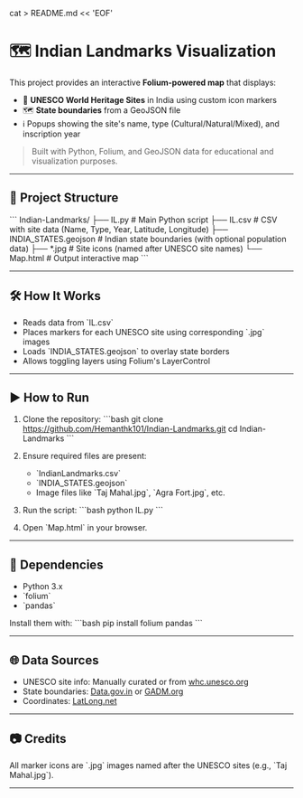 cat > README.md << 'EOF'
# 🗺️ Indian Landmarks Visualization

This project provides an interactive **Folium-powered map** that displays:
- 📍 **UNESCO World Heritage Sites** in India using custom icon markers
- 🗺️ **State boundaries** from a GeoJSON file
- ℹ️ Popups showing the site's name, type (Cultural/Natural/Mixed), and inscription year

> Built with Python, Folium, and GeoJSON data for educational and visualization purposes.

---

## 📁 Project Structure

\`\`\`
Indian-Landmarks/
├── IL.py                            # Main Python script
├── IL.csv                           # CSV with site data (Name, Type, Year, Latitude, Longitude)
├── INDIA_STATES.geojson             # Indian state boundaries (with optional population data)
├── *.jpg                            # Site icons (named after UNESCO site names)
└── Map.html                         # Output interactive map
\`\`\`

---

## 🛠️ How It Works

- Reads data from \`IL.csv\`
- Places markers for each UNESCO site using corresponding \`.jpg\` images
- Loads \`INDIA_STATES.geojson\` to overlay state borders
- Allows toggling layers using Folium's LayerControl

---

## ▶️ How to Run

1. Clone the repository:
   \`\`\`bash
   git clone https://github.com/Hemanthk101/Indian-Landmarks.git
   cd Indian-Landmarks
   \`\`\`

2. Ensure required files are present:
   - \`IndianLandmarks.csv\`
   - \`INDIA_STATES.geojson\`
   - Image files like \`Taj Mahal.jpg\`, \`Agra Fort.jpg\`, etc.

3. Run the script:
   \`\`\`bash
   python IL.py
   \`\`\`

4. Open \`Map.html\` in your browser.

---

## 📌 Dependencies

- Python 3.x
- \`folium\`
- \`pandas\`

Install them with:
\`\`\`bash
pip install folium pandas
\`\`\`

---

## 🌐 Data Sources

- UNESCO site info: Manually curated or from [whc.unesco.org](https://whc.unesco.org)
- State boundaries: [Data.gov.in](https://data.gov.in) or [GADM.org](https://gadm.org)
- Coordinates: [LatLong.net](https://www.latlong.net/)

---

## 📷 Credits

All marker icons are \`.jpg\` images named after the UNESCO sites (e.g., \`Taj Mahal.jpg\`).

---


